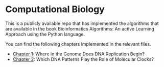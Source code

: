 # Computational Biology
This is a publicly available repo that has implemented the algorithms that are available in the book Bioinformatics 
Algorithms: An active Learning Approach using the Python language.

You can find the following chapters implemented in the relevant files.

* [Chapter 1](./dna_patterns.py): Where in the Genome Does DNA Replication Begin?
* [Chapter 2](./dna_replication.py): Which DNA Patterns Play the Role of Molecular Clocks?